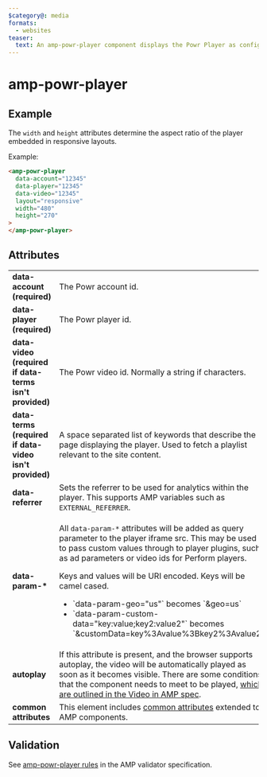 ```yaml
---
$category@: media
formats:
  - websites
teaser:
  text: An amp-powr-player component displays the Powr Player as configured in the Powr platform.
---
```


<!---
Copyright 2018 The AMP HTML Authors. All Rights Reserved.

Licensed under the Apache License, Version 2.0 (the "License");
you may not use this file except in compliance with the License.
You may obtain a copy of the License at

      http://www.apache.org/licenses/LICENSE-2.0

Unless required by applicable law or agreed to in writing, software
distributed under the License is distributed on an "AS-IS" BASIS,
WITHOUT WARRANTIES OR CONDITIONS OF ANY KIND, either express or implied.
See the License for the specific language governing permissions and
limitations under the License.
-->

# amp-powr-player

## Example

The `width` and `height` attributes determine the aspect ratio of the player embedded in responsive layouts.

Example:

```html
<amp-powr-player
  data-account="12345"
  data-player="12345"
  data-video="12345"
  layout="responsive"
  width="480"
  height="270"
>
</amp-powr-player>
```

## Attributes

<table>
  <tr>
    <td width="40%"><strong>data-account (required)</strong></td>
    <td>The Powr account id.</td>
  </tr>
  <tr>
    <td width="40%"><strong>data-player (required)</strong></td>
    <td>The Powr player id.</td>
  </tr>
  <tr>
    <td width="40%"><strong>data-video (required if data-terms isn't provided)</strong></td>
    <td>The Powr video id. Normally a string if characters.</td>
  </tr>
  <tr>
    <td width="40%"><strong>data-terms (required if data-video isn't provided)</strong></td>
    <td>A space separated list of keywords that describe the page displaying the player. Used to fetch a playlist relevant to the site content.</td>
  </tr>
  <tr>
    <td width="40%"><strong>data-referrer</strong></td>
    <td>Sets the referrer to be used for analytics within the player. This supports AMP variables such as <code>EXTERNAL_REFERRER</code>.</td>
  </tr>
  <tr>
    <td width="40%"><strong>data-param-&#42;</strong></td>
    <td><p>All <code>data-param-*</code> attributes will be added as query parameter to the player iframe src. This may be used to pass custom values through to player plugins, such as ad parameters or video ids for Perform players.</p>
<p>Keys and values will be URI encoded. Keys will be camel cased.<br></p>
<ul>
  <li>`data-param-geo="us"` becomes `&geo=us`
  </li>
  <li>`data-param-custom-data="key:value;key2:value2"` becomes `&customData=key%3Avalue%3Bkey2%3Avalue2`</li>
</ul></td>
  </tr>
  <tr>
    <td width="40%"><strong>autoplay</strong></td>
    <td>If this attribute is present, and the browser supports autoplay, the video will be automatically
played as soon as it becomes visible. There are some conditions that the component needs to meet
to be played, <a href="https://github.com/ampproject/amphtml/blob/main/spec/amp-video-interface.md#autoplay">which are outlined in the Video in AMP spec</a>.</td>
  </tr>
  <tr>
    <td width="40%"><strong>common attributes</strong></td>
    <td>This element includes <a href="https://amp.dev/documentation/guides-and-tutorials/learn/common_attributes">common attributes</a> extended to AMP components.</td>
  </tr>
</table>

## Validation

See [amp-powr-player rules](https://github.com/ampproject/amphtml/blob/main/extensions/amp-powr-player/validator-amp-powr-player.protoascii) in the AMP validator specification.

